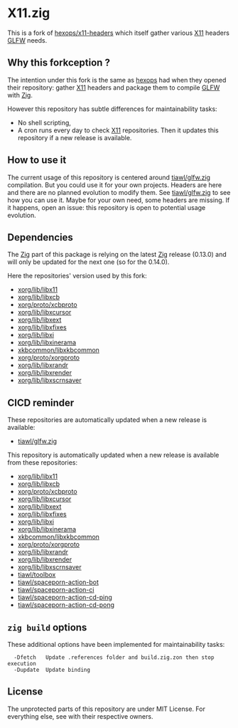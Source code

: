 # X11.zig

This is a fork of [hexops/x11-headers][1] which itself gather various [X11][2] headers [GLFW][3] needs.

## Why this forkception ?

The intention under this fork is the same as [hexops][4] had when they opened their repository: gather [X11][2] headers and package them to compile [GLFW][4] with [Zig][5].

However this repository has subtle differences for maintainability tasks:
* No shell scripting,
* A cron runs every day to check [X11][2] repositories. Then it updates this repository if a new release is available.

## How to use it

The current usage of this repository is centered around [tiawl/glfw.zig][3] compilation. But you could use it for your own projects. Headers are here and there are no planned evolution to modify them. See [tiawl/glfw.zig][3] to see how you can use it. Maybe for your own need, some headers are missing. If it happens, open an issue: this repository is open to potential usage evolution.

## Dependencies

The [Zig][5] part of this package is relying on the latest [Zig][5] release (0.13.0) and will only be updated for the next one (so for the 0.14.0).

Here the repositories' version used by this fork:
* [xorg/lib/libx11](https://github.com/tiawl/X11.zig/blob/trunk/.references/X11)
* [xorg/lib/libxcb](https://github.com/tiawl/X11.zig/blob/trunk/.references/xcb)
* [xorg/proto/xcbproto](https://github.com/tiawl/X11.zig/blob/trunk/.references/xcbproto)
* [xorg/lib/libxcursor](https://github.com/tiawl/X11.zig/blob/trunk/.references/Xcursor)
* [xorg/lib/libxext](https://github.com/tiawl/X11.zig/blob/trunk/.references/Xext)
* [xorg/lib/libxfixes](https://github.com/tiawl/X11.zig/blob/trunk/.references/Xfixes)
* [xorg/lib/libxi](https://github.com/tiawl/X11.zig/blob/trunk/.references/Xi)
* [xorg/lib/libxinerama](https://github.com/tiawl/X11.zig/blob/trunk/.references/Xinerama)
* [xkbcommon/libxkbcommon](https://github.com/tiawl/X11.zig/blob/trunk/.references/xkbcommon)
* [xorg/proto/xorgproto](https://github.com/tiawl/X11.zig/blob/trunk/.references/xorgproto)
* [xorg/lib/libxrandr](https://github.com/tiawl/X11.zig/blob/trunk/.references/Xrandr)
* [xorg/lib/libxrender](https://github.com/tiawl/X11.zig/blob/trunk/.references/Xrender)
* [xorg/lib/libxscrnsaver](https://github.com/tiawl/X11.zig/blob/trunk/.references/XScrnSaver)

## CICD reminder

These repositories are automatically updated when a new release is available:
* [tiawl/glfw.zig][6]

This repository is automatically updated when a new release is available from these repositories:
* [xorg/lib/libx11][2]
* [xorg/lib/libxcb][7]
* [xorg/proto/xcbproto][8]
* [xorg/lib/libxcursor][9]
* [xorg/lib/libxext][10]
* [xorg/lib/libxfixes][11]
* [xorg/lib/libxi][12]
* [xorg/lib/libxinerama][13]
* [xkbcommon/libxkbcommon][14]
* [xorg/proto/xorgproto][15]
* [xorg/lib/libxrandr][16]
* [xorg/lib/libxrender][17]
* [xorg/lib/libxscrnsaver][18]
* [tiawl/toolbox][19]
* [tiawl/spaceporn-action-bot][20]
* [tiawl/spaceporn-action-ci][21]
* [tiawl/spaceporn-action-cd-ping][22]
* [tiawl/spaceporn-action-cd-pong][23]

## `zig build` options

These additional options have been implemented for maintainability tasks:
```
  -Dfetch   Update .references folder and build.zig.zon then stop execution
  -Dupdate  Update binding
```

## License

The unprotected parts of this repository are under MIT License. For everything else, see with their respective owners.

[1]:https://github.com/hexops/x11-headers
[2]:https://gitlab.freedesktop.org/xorg/lib/libx11
[3]:https://github.com/glfw/glfw
[4]:https://github.com/hexops
[5]:https://github.com/ziglang/zig
[6]:https://github.com/tiawl/glfw.zig
[7]:https://gitlab.freedesktop.org/xorg/lib/libxcb
[8]:https://gitlab.freedesktop.org/xorg/proto/xcbproto
[9]:https://gitlab.freedesktop.org/xorg/lib/libxcursor
[10]:https://gitlab.freedesktop.org/xorg/lib/libxext
[11]:https://gitlab.freedesktop.org/xorg/lib/libxfixes
[12]:https://gitlab.freedesktop.org/xorg/lib/libxi
[13]:https://gitlab.freedesktop.org/xorg/lib/libxinerama
[14]:https://gitlab.freedesktop.org/xkbcommon/libxkbcommon
[15]:https://gitlab.freedesktop.org/xorg/proto/xorgproto
[16]:https://gitlab.freedesktop.org/xorg/lib/libxrandr
[17]:https://gitlab.freedesktop.org/xorg/lib/libxrender
[18]:https://gitlab.freedesktop.org/xorg/lib/libxscrnsaver
[19]:https://github.com/tiawl/toolbox
[20]:https://github.com/tiawl/spaceporn-action-bot
[21]:https://github.com/tiawl/spaceporn-action-ci
[22]:https://github.com/tiawl/spaceporn-action-cd-ping
[23]:https://github.com/tiawl/spaceporn-action-cd-pong
